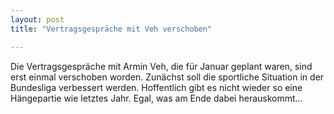 ```yaml
---
layout: post
title: "Vertragsgespräche mit Veh verschoben"

---
```


Die Vertragsgespräche mit Armin Veh, die für Januar geplant waren, sind erst einmal verschoben worden. Zunächst soll die sportliche Situation in der Bundesliga verbessert werden. Hoffentlich gibt es nicht wieder so eine Hängepartie wie letztes Jahr. Egal, was am Ende dabei herauskommt...



